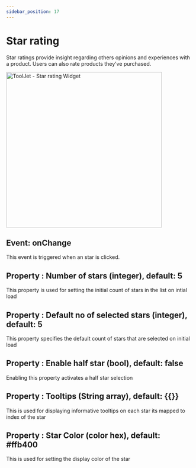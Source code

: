 ```yaml
---
sidebar_position: 17
---
```


# Star rating

Star ratings provide insight regarding others opinions and experiences with a product. Users can also rate products they’ve purchased.

<img class="screenshot-full" src="/img/widgets/star/star.png" alt="ToolJet - Star rating Widget" height="420"/>

## Event: onChange

This event is triggered when an star is clicked.

## Property : Number of stars (integer), default: 5

This property is used for setting the initial count of stars in the list on intial load

## Property : Default no of selected stars (integer), default: 5

This property specifies the default count of stars that are selected on initial load

## Property : Enable half star (bool), default: false

Enabling this property activates a half star selection

## Property : Tooltips (String array), default: {{}}
This is used for displaying informative tooltips on each star its mapped to index of the star

## Property : Star Color (color hex), default: #ffb400
This is used for setting the display color of the star


